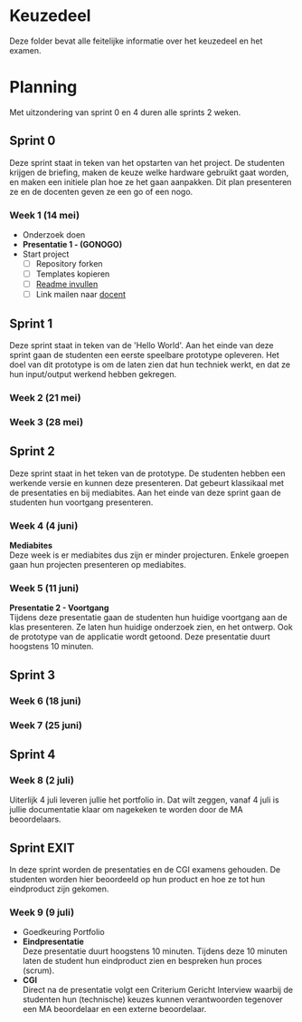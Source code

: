 # Keuzedeel
Deze folder bevat alle feitelijke informatie over het keuzedeel en het examen.

# Planning
Met uitzondering van sprint 0 en 4 duren alle sprints 2 weken.
## Sprint 0   <SPRINT>
Deze sprint staat in teken van het opstarten van het project. De studenten krijgen de briefing, maken de keuze welke hardware gebruikt gaat worden, en maken een initiele plan hoe ze het gaan aanpakken. Dit plan presenteren ze en de docenten geven ze een go of een nogo.

### Week 1 (14 mei)
* Onderzoek doen
* **Presentatie 1 - (GONOGO)**
* Start project
  * [ ] Repository forken
  * [ ] Templates kopieren
  * [ ] [Readme invullen](../readme.md)
  * [ ] Link mailen naar [docent](s.herrema@ma-web.nl)

## Sprint 1   <SPRINT>
Deze sprint staat in teken van de 'Hello World'. Aan het einde van deze sprint gaan de studenten een eerste speelbare prototype opleveren. Het doel van dit prototype is om de laten zien dat hun techniek werkt, en dat ze hun input/output werkend hebben gekregen.

### Week 2 (21 mei)

### Week 3 (28 mei)

## Sprint 2   <SPRINT>
Deze sprint staat in het teken van de prototype. De studenten hebben een werkende versie en kunnen deze presenteren. Dat gebeurt klassikaal met de presentaties en bij mediabites. Aan het einde van deze sprint gaan de studenten hun voortgang presenteren.
### Week 4 (4 juni)
**Mediabites**  
Deze week is er mediabites dus zijn er minder projecturen. Enkele groepen gaan hun projecten presenteren op mediabites.
### Week 5 (11 juni)
**Presentatie 2 - Voortgang**  
Tijdens deze presentatie gaan de studenten hun huidige voortgang aan de klas presenteren. Ze laten hun huidige onderzoek zien, en het ontwerp. Ook de prototype van de applicatie wordt getoond. Deze presentatie duurt hoogstens 10 minuten.

## Sprint 3   <SPRINT>
### Week 6 (18 juni)
### Week 7 (25 juni)

## Sprint 4   <SPRINT>
### Week 8 (2 juli)
Uiterlijk 4 juli leveren jullie het portfolio in. Dat wilt zeggen, vanaf 4 juli is jullie documentatie klaar om nagekeken te worden door de MA beoordelaars.

## Sprint EXIT
In deze sprint worden de presentaties en de CGI examens gehouden. De studenten worden hier beoordeeld op hun product en hoe ze tot hun eindproduct zijn gekomen.

### Week 9 (9 juli)
* Goedkeuring Portfolio
* **Eindpresentatie**  
  Deze presentatie duurt hoogstens 10 minuten. Tijdens deze 10 minuten laten de student hun eindproduct zien en bespreken hun proces (scrum).
* **CGI**  
  Direct na de presentatie volgt een Criterium Gericht Interview waarbij de studenten hun (technische) keuzes kunnen verantwoorden tegenover een MA beoordelaar en een externe beoordelaar.
